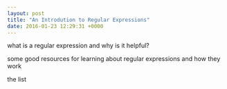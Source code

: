```yaml
---
layout: post
title: "An Introdution to Regular Expressions"
date: 2016-01-23 12:29:31 +0000
---
```


what is a regular expression and why is it helpful?

some good resources for learning about regular expressions and how they work

the list
